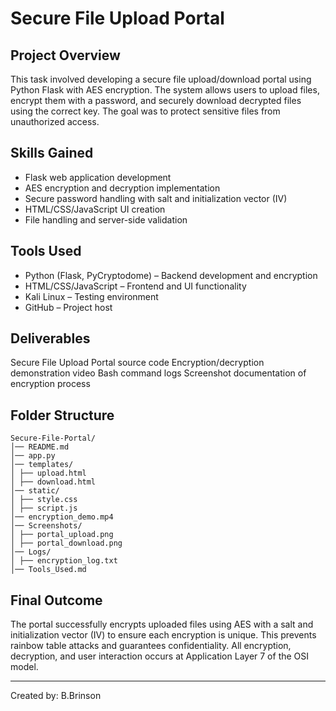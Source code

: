 # Secure File Upload Portal

## Project Overview

This task involved developing a secure file upload/download portal using Python Flask with AES encryption. The system allows users to upload files, encrypt them with a password, and securely download decrypted files using the correct key. The goal was to protect sensitive files from unauthorized access.


## Skills Gained
- Flask web application development
- AES encryption and decryption implementation
- Secure password handling with salt and initialization vector (IV)
- HTML/CSS/JavaScript UI creation
- File handling and server-side validation


## Tools Used
- Python (Flask, PyCryptodome) – Backend development and encryption
- HTML/CSS/JavaScript – Frontend and UI functionality
- Kali Linux – Testing environment
- GitHub – Project host


## Deliverables
Secure File Upload Portal source code
Encryption/decryption demonstration video
Bash command logs
Screenshot documentation of encryption process


## Folder Structure
```
Secure-File-Portal/
│── README.md
│── app.py
│── templates/
│ ├── upload.html
│ ├── download.html
│── static/
│ ├── style.css
│ ├── script.js
│── encryption_demo.mp4
│── Screenshots/
│ ├── portal_upload.png
│ ├── portal_download.png
│── Logs/
│ ├── encryption_log.txt
│── Tools_Used.md
```

## Final Outcome

The portal successfully encrypts uploaded files using AES with a salt and initialization vector (IV) to ensure each encryption is unique. This prevents rainbow table attacks and guarantees confidentiality. All encryption, decryption, and user interaction occurs at Application Layer 7 of the OSI model.

---

Created by: B.Brinson
